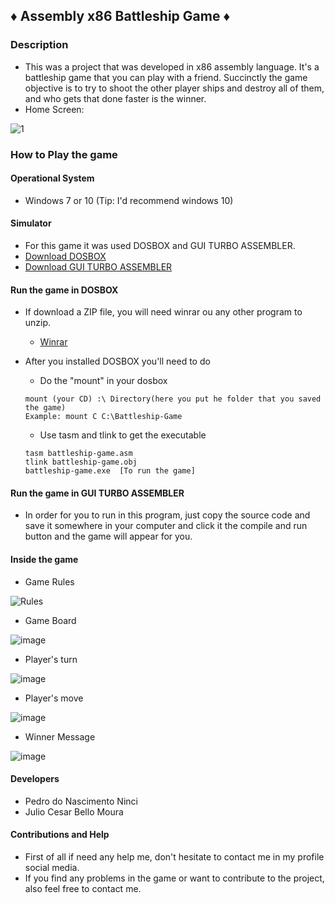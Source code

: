 ## ♦ Assembly x86 Battleship Game ♦

### Description
* This was a project that was developed in x86 assembly language. It's a battleship game that you can play with a friend. Succinctly the game objective is to try to shoot the other player ships and destroy all of them, and who gets that done faster is the winner.
* Home Screen:


![1](https://user-images.githubusercontent.com/69252953/131134107-6311fbea-e04a-4a7c-b74e-2c7488f35fdf.png)



### How to Play the game

#### Operational System
* Windows 7 or 10 (Tip: I'd recommend windows 10)

#### Simulator
* For this game it was used DOSBOX and GUI TURBO ASSEMBLER.
* [Download DOSBOX](https://www.dosbox.com/download.php?main=1)
* [Download GUI TURBO ASSEMBLER](https://sourceforge.net/projects/guitasm8086/)

#### Run the game in DOSBOX
* If download  a ZIP file, you will need winrar ou any other program to unzip.
  * [Winrar](https://www.win-rar.com/start.html?&L=9)
 
* After you installed DOSBOX you'll need to do
  * Do the "mount" in your dosbox
  ```
  mount (your CD) :\ Directory(here you put he folder that you saved the game)
  Example: mount C C:\Battleship-Game
  ```
  * Use tasm and tlink to get the executable
  ```
  tasm battleship-game.asm
  tlink battleship-game.obj
  battleship-game.exe  [To run the game]
  ```
#### Run the game in GUI TURBO ASSEMBLER
* In order for you to run in this program, just copy the source code and save it somewhere in your computer
  and click it the compile and run button and the game will appear for you.
  
  
  
#### Inside the game
* Game Rules

![Rules](https://user-images.githubusercontent.com/69252953/131137484-4f79cb3a-48e1-497d-8bba-fc4c4de5f59a.png)

* Game Board

![image](https://user-images.githubusercontent.com/69252953/131137659-51eb4df2-ec6b-4490-a8d7-68d9b19148db.png)

* Player's turn

![image](https://user-images.githubusercontent.com/69252953/131137858-44ab5c77-ee9a-49f2-bac4-abba05fb7ee7.png)

* Player's move

![image](https://user-images.githubusercontent.com/69252953/131138129-b06ba9a8-d2b9-4515-b248-496dd4b43d3e.png)

* Winner Message

![image](https://user-images.githubusercontent.com/69252953/131138172-e7384c73-7683-41ed-9675-9de5b508e541.png)


#### Developers
* Pedro do Nascimento Ninci
* Julio Cesar Bello Moura

#### Contributions and Help
* First of all if need any help me, don't hesitate to contact me in my profile social media.
* If you find any problems in the game or want to contribute to the project, also feel free to contact me.





































